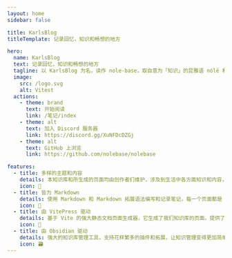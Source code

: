 ```yaml
---
layout: home
sidebar: false

title: KarlsBlog
titleTemplate: 记录回忆，知识和畅想的地方

hero:
  name: KarlsBlog
  text: 记录回忆，知识和畅想的地方
  tagline: 以 KarlsBlog 为名，读作 nole-base，取自意为「知识」的昆雅语 nólë 和意为「基础」的英文 base，即「知识库」
  image:
    src: /logo.svg
    alt: Vitest
  actions:
    - theme: brand
      text: 开始阅读
      link: /笔记/index
    - theme: alt
      text: 加入 Discord 服务器
      link: https://discord.gg/XuNFDcDZGj
    - theme: alt
      text: GitHub 上浏览
      link: https://github.com/nolebase/nolebase

features:
  - title: 多样的主题和内容
    details: 本知识库和所生成的页面均由创作者们维护，涉及到生活中各方面知识和内容，也不乏我们的回忆和畅想。
    icon: 🌈
  - title: 皆为 Markdown
    details: 使用 Markdown 和 Markdown 拓展语法编写和记录笔记，每一个页面都是 Markdown 文件。
    icon: 📃
  - title: 由 VitePress 驱动
    details: 基于 Vite 的强大静态文档页面生成器，它生成了我们知识库的页面，提供了简单易用的主题和工具。
    icon: 🚀
  - title: 由 Obsidian 驱动
    details: 强大的知识库管理工具，支持花样繁多的插件和拓展，让知识管理变得更加简单。
    icon: 🗃
---
```


<HomePage />
